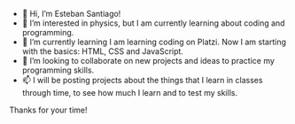 - 👋 Hi, I’m Esteban Santiago!
- 👀 I’m interested in physics, but I am currently learning about coding and programming.
- 🌱 I’m currently learning I am learning coding on Platzi. Now I am starting with the basics: HTML, CSS and JavaScript.
- 💞️ I’m looking to collaborate on new projects and ideas to practice my programming skills.
- 📫 I will be posting projects about the things that I learn in classes through time, to see how much I learn and to test my skills.

Thanks for your time!
